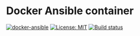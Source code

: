 # Docker Ansible container

[![docker-ansible](https://img.shields.io/badge/spy86-ansible-blue.svg)](https://cloud.docker.com/repository/docker/spy86/ansible) [![License: MIT](https://img.shields.io/badge/License-MIT-yellow.svg)](https://opensource.org/licenses/MIT) [![Build status](https://dev.azure.com/DevOpsSysOps/Docker/_apis/build/status/Build-docker-ansible)](https://dev.azure.com/DevOpsSysOps/Docker/_build/latest?definitionId=36)